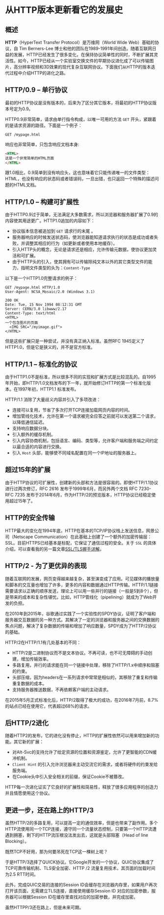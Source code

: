 # 从HTTP版本更新看它的发展史
## 概述
**HTTP**（HyperText Transfer Protocol）是万维网（World Wide Web）基础的协议，自 Tim Berners-Lee 博士和他的团队在1989-1991年间创造。随着互联网日益的发展，HTTP已经发生了很多变化，在保持协议简单性的同时，不断扩展其灵活性。如今，HTTP已经从一个实验室交换文件的早期协议进化成了可以传输图片，高分辨率视频和3D效果的现代复杂互联网协议。下面我们从HTTP的版本迭代过程中介绍HTTP的进化之路。

## HTTP/0.9 – 单行协议
最初的HTTP协议是没有版本的，后来为了区分其它版本，将最初的HTTP协议版本号定为0.9。

HTTP0.9非常简单，请求由单行指令构成，以唯一可用的方法 `GET` 开头，紧跟着的是请求资源的路径。下面是一个例子：
```
GET /mypage.html
```

响应也非常简单，只包含响应文档本身: 
```html
<HTML>
这是一个非常简单的HTML页面
</HTML>
```

跟1.0相比，0.9简单到没有响应头，这也意味着它只能传递唯一的文件类型：HTML，也没有响应的状态码或者错误码，一旦出错，也只返回一个特殊的描述问题的HTML文档。

## HTTP/1.0 – 构建可扩展性
由于HTTP0.9过于简单，无法满足大多数需求，所以浏览器和服务器扩展了0.9的内容使其用途更广。HTTP1.0追加的内容如下：
- 协议版本信息被追加到 `GET` 请求行的末尾 。
- 服务器响应的时候发送状态码，使浏览器能知道请求执行的状态是成功或者失败，并调整其相应的行为（如更新或者使用本地缓存）。
- 引入HTTP头的概念，无论是请求还是相应，允许传输元数据，使协议更加灵活和可扩展。
- 由于HTTP头的引入，使其拥有可以传输除纯文本以外的其它类型文件的能力，指明文件类型的头为：`Content-Type`

以下是一个HTTP1.0完整请求的例子：
```http
GET /mypage.html HTTP/1.0
User-Agent: NCSA_Mosaic/2.0 (Windows 3.1)

200 OK
Date: Tue, 15 Nov 1994 08:12:31 GMT
Server: CERN/3.0 libwww/2.17
Content-Type: text/html
<HTML> 
一个包含图片的页面
  <IMG SRC="/myimage.gif">
</HTML>
```

但是这些扩展只是一种尝试，并没有真正纳入标准。虽然RFC 1945定义了HTTP1.0，但是它是狭义的，并不是官方标准。

## HTTP/1.1 – 标准化的协议
由于HTTP1.0不是标准，所以很多不同的实现和扩展方式是比较混乱的。自1995年开始，即HTTP/1.0文档发布的下一年，就开始修订HTTP的第一个标准化版本。在1997年初，HTTP1.1 标准发布。

HTTP/1.1 消除了大量歧义内容并引入了多项改进：
- 连接可以复用，节省了多次打开TCP连接加载网页内容的时间。
- 增加管线化技术，允许在第一个请求被完全应答之前就可以发送第二个请求，以降低通信延迟。
- 支持响应数据分块。
- 引入额外的缓存机制。
- 引入内容协商机制，包括语言、编码、类型等，允许客户端和服务端之间约定以最合适的内容进行交换。
- 引入 `Host` 头部，能够使不同域名配置在同一个IP地址的服务器上。

## 超过15年的扩展
由于HTTP协议的可扩展性，创建新的头部和方法是很容易的。即使HTTP/1.1协议进行过两次修订，RFC 2616 发布于1999年6月，而另外两个文档 RFC 7230-RFC 7235 发布于2014年6月，作为HTTP/2的预览版本，HTTP协议已经稳定使用超过15年了。

## HTTP的安全传输
HTTP最大的变化在1994年底，HTTP在基本的TCP/IP协议栈上发送信息，网景公司（Netscape Communication）在此基础上创建了一个额外的加密传输层：SSL。目前HTTPS已经基本是标配，它保证了通信过程的安全。关于 `SSL` 的具体介绍，可以查看我的另一篇文章[SSL/TLS握手详解](./HTTP/../tsl-protocol-intro.md)。

## HTTP/2 - 为了更优异的表现
随着互联网的发展，网页变得越来越复杂，甚至演变成了应用。可见媒体的播放量和脚本的交互量也增加了许多，更多的内容和数据通过HTTP传输。HTTP/1.1链接需要请求以正确的顺序发送，理论上可以用一些并行的链接（一般是5到8个），但是带来的成本和复杂性堪忧。比如，HTTP管线化（pipelining）就成为了Web开发的负担。

在2010年到2015年，谷歌通过实践了一个实验性的SPDY协议，证明了客户端和服务器交互数据的另一种方式。其解决了一定的浏览器和服务器之间的交换数据的焦点问题，解决了复杂数据的传输和增加了响应数量，SPDY成为了HTTP/2协议的基础。

HTTP/2在HTTP/1.1有几处基本的不同：
- HTTP/2是二进制协议而不是文本协议。不再可读，也不可无障碍的手动创建，增加传输效率。
- 多路复用，并行的请求能在同一个链接中处理，移除了HTTP/1.x中顺序和阻塞的约束。
- 头部压缩，因为headers在一系列请求中常常是相似的，其移除了重复和传输重复数据的成本。
- 支持服务器推送数据，不再依赖客户端的主动请求。

在2015年5月正式标准化后，HTTP/2取得了极大的成功，在2016年7月前，8.7%的站点已经在使用它，代表超过68%的请求。

## 后HTTP/2进化
随着HTTP2的发布，它的进化没有停止，HTTP的扩展性依然可以用来增加新的功能。其它新的扩展：
- 对Alt-Svc的支持允许了给定资源的位置和资源鉴定，允许了更智能的CDN缓冲机制。
- `Client Hint` 的引入允许浏览器来主动交流它的需求，或者将硬件的约束发给服务端。
- 在Cookie头中引入安全相关的前缀，保证Cookie不被篡改。

HTTP每一次进化证实了它良好的扩展性和简易性，释放了很多应用程序的创造力并且情愿使用这个协议。

## 更进一步，还在路上的HTTP/3
虽然HTTP/2的多路复用，可以提高一定的通信效率，但是也带来了副作用。多个HTTP流使用同一个TCP连接，遵守同一个流量状态控制，只要第一个HTTP流遭遇到拥塞，剩下的HTTP流压根没法发出去，这就是头部阻塞（Head of line Blocking）。

既然TCP不好用，那为何要吊死在TCP这一棵树上呢？

于是HTTP/3选择了QUICK协议。它Google开发的一个协议，QUIC协议集成了TCP可靠传输机制、TLS安全加密、HTTP /2 流量复用技术，其页面的加载时间为2.5 RTT时间。

此外，完成QUIC交易的连接的Session ID会缓存在浏览器内存里，如果用户再次打开该页面，无需建立TLS连接，直接使用缓存Session ID 对应的加密参数，服务器可以根据Session ID在缓存里查找对应的加密参数，并完成加密。

虽然HTTPP/3还在路上，但是未来可期。
